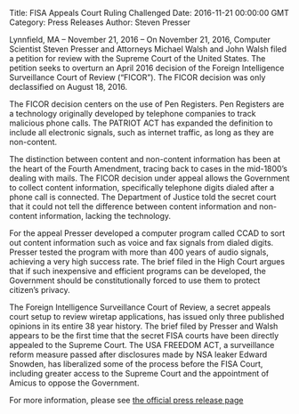 Title: FISA Appeals Court Ruling Challenged
Date: 2016-11-21 00:00:00 GMT
Category: Press Releases
Author: Steven Presser

Lynnfield, MA – November 21, 2016 – On November 21, 2016, Computer Scientist Steven Presser and Attorneys Michael Walsh and John Walsh filed a petition for review with the Supreme Court of the United States. The petition seeks to overturn an April 2016 decision of the Foreign Intelligence Surveillance Court of Review (“FICOR”). The FICOR decision was only declassified on August 18, 2016.

The FICOR decision centers on the use of Pen Registers. Pen Registers are a technology originally developed by telephone companies to track malicious phone calls. The PATRIOT ACT has expanded the definition to include all electronic signals, such as internet traffic, as long as they are non-content.

The distinction between content and non-content information has been at the heart of the Fourth Amendment, tracing back to cases in the mid-1800’s dealing with mails. The FICOR decision under appeal allows the Government to collect content information, specifically telephone digits dialed after a phone call is connected. The Department of Justice told the secret court that it could not tell the difference between content information and non-content information, lacking the technology.

For the appeal Presser developed a computer program called CCAD to sort out content information such as voice and fax signals from dialed digits. Presser tested the program with more than 400 years of audio signals, achieving a very high success rate. The brief filed in the High Court argues that if such inexpensive and efficient programs can be developed, the Government should be constitutionally forced to use them to protect citizen’s privacy.

The Foreign Intelligence Surveillance Court of Review, a secret appeals court setup to review wiretap applications, has issued only three published opinions in its entire 38 year history. The brief filed by Presser and Walsh appears to be the first time that the secret FISA courts have been directly appealed to the Supreme Court. The USA FREEDOM ACT, a surveillance reform measure passed after disclosures made by NSA leaker Edward Snowden, has liberalized some of the process before the FISA Court, including greater access to the Supreme Court and the appointment of Amicus to oppose the Government.

For more information, please see [the official press release page](/press/2016-11-21)
